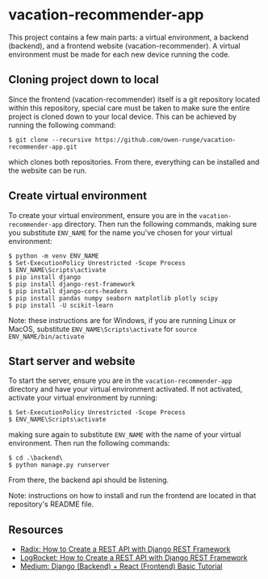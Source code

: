 # vacation-recommender-app
This project contains a few main parts: a virtual environment, a backend (backend), and a frontend website (vacation-recommender). A virtual environment must be made for each new device running the code.

## Cloning project down to local
Since the frontend (vacation-recommender) itself is a git repository located within this repository, special care must be taken to make sure the entire project is cloned down to your local device. This can be achieved by running the following command:
```
$ git clone --recursive https://github.com/owen-runge/vacation-recommender-app.git
```
which clones both repositories. From there, everything can be installed and the website can be run.

## Create virtual environment
To create your virtual environment, ensure you are in the `vacation-recommender-app` directory. Then run the following commands, making sure you substitute `ENV_NAME` for the name you've chosen for your virtual environment:
```
$ python -m venv ENV_NAME
$ Set-ExecutionPolicy Unrestricted -Scope Process
$ ENV_NAME\Scripts\activate
$ pip install django
$ pip install django-rest-framework
$ pip install django-cors-headers
$ pip install pandas numpy seaborn matplotlib plotly scipy
$ pip install -U scikit-learn
```
Note: these instructions are for Windows, if you are running Linux or MacOS, substitute `ENV_NAME\Scripts\activate` for `source ENV_NAME/bin/activate`
## Start server and website
To start the server, ensure you are in the `vacation-recommender-app` directory and have your virtual environment activated. If not activated, activate your virtual environment by running:
```
$ Set-ExecutionPolicy Unrestricted -Scope Process
$ ENV_NAME\Scripts\activate
```
making sure again to substitute `ENV_NAME` with the name of your virtual environment.
Then run the following commands:
```
$ cd .\backend\
$ python manage.py runserver
```
From there, the backend api should be listening.

Note: instructions on how to install and run the frontend are located in that repository's README file.

## Resources
- [Radix: How to Create a REST API with Django REST Framework](https://radixweb.com/blog/create-rest-api-using-django-rest-framework)
- [LogRocket: How to Create a REST API with Django REST Framework](https://blog.logrocket.com/django-rest-framework-create-api/)
- [Medium: Django (Backend) + React (Frontend) Basic Tutorial](https://medium.com/@gazzaazhari/django-backend-react-frontend-basic-tutorial-6249af7964e4)
